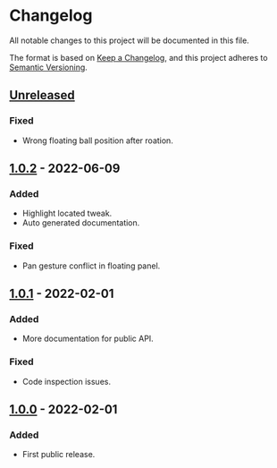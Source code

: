 # Changelog
All notable changes to this project will be documented in this file.

The format is based on [Keep a Changelog](https://keepachangelog.com/en/1.0.0/),
and this project adheres to [Semantic Versioning](https://semver.org/spec/v2.0.0.html).

## [Unreleased]
### Fixed
- Wrong floating ball position after roation.

## [1.0.2] - 2022-06-09
### Added
- Highlight located tweak.
- Auto generated documentation.

### Fixed
- Pan gesture conflict in floating panel.

## [1.0.1] - 2022-02-01
### Added
- More documentation for public API.

### Fixed
- Code inspection issues.

## [1.0.0] - 2022-02-01
### Added
- First public release.

[Unreleased]: https://github.com/Alpensegler/TweaKit/compare/1.0.2...HEAD
[1.0.2]: https://github.com/Alpensegler/TweaKit/compare/1.0.1...1.0.2
[1.0.1]: https://github.com/Alpensegler/TweaKit/compare/1.0.0...1.0.1
[1.0.0]: https://github.com/Alpensegler/TweaKit/releases/tag/1.0.0
